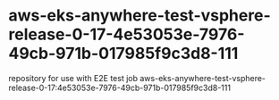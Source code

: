 # aws-eks-anywhere-test-vsphere-release-0-17-4e53053e-7976-49cb-971b-017985f9c3d8-111
repository for use with E2E test job aws-eks-anywhere-test-vsphere-release-0-17:4e53053e-7976-49cb-971b-017985f9c3d8-111
